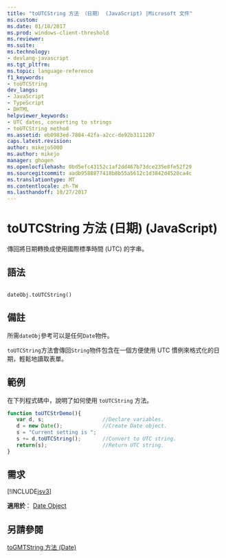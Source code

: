 ```yaml
---
title: "toUTCString 方法 （日期） (JavaScript) |Microsoft 文件"
ms.custom: 
ms.date: 01/18/2017
ms.prod: windows-client-threshold
ms.reviewer: 
ms.suite: 
ms.technology:
- devlang-javascript
ms.tgt_pltfrm: 
ms.topic: language-reference
f1_keywords:
- toUTCString
dev_langs:
- JavaScript
- TypeScript
- DHTML
helpviewer_keywords:
- UTC dates, converting to strings
- toUTCString method
ms.assetid: eb0983ed-7884-42fa-a2cc-de92b3111207
caps.latest.revision: 
author: mikejo5000
ms.author: mikejo
manager: ghogen
ms.openlocfilehash: 0bd5efc43152c1af2dd467b73dce235e8fe52f29
ms.sourcegitcommit: aadb9588877418b8b55a5612c1d3842d4520ca4c
ms.translationtype: MT
ms.contentlocale: zh-TW
ms.lasthandoff: 10/27/2017
---
```

# <a name="toutcstring-method-date-javascript"></a>toUTCString 方法 (日期) (JavaScript)
傳回將日期轉換成使用國際標準時間 (UTC) 的字串。  
  
## <a name="syntax"></a>語法  
  
```  
  
dateObj.toUTCString()   
```  
  
## <a name="remarks"></a>備註  
 所需`dateObj`參考可以是任何`Date`物件。  
  
 `toUTCString`方法會傳回`String`物件包含在一個方便使用 UTC 慣例來格式化的日期，輕鬆地讀取表單。  
  
## <a name="example"></a>範例  
 在下列程式碼中，說明了如何使用 `toUTCString` 方法。  
  
```JavaScript  
function toUTCStrDemo(){  
   var d, s;                   //Declare variables.  
   d = new Date();             //Create Date object.  
   s = "Current setting is ";  
   s += d.toUTCString();       //Convert to UTC string.  
   return(s);                  //Return UTC string.  
}  
```  
  
## <a name="requirements"></a>需求  
 [!INCLUDE[jsv3](../../javascript/reference/includes/jsv3-md.md)]  
  
 **適用於**： [Date Object](../../javascript/reference/date-object-javascript.md)  
  
## <a name="see-also"></a>另請參閱  
 [toGMTString 方法 (Date)](../../javascript/reference/togmtstring-method-date-javascript.md)